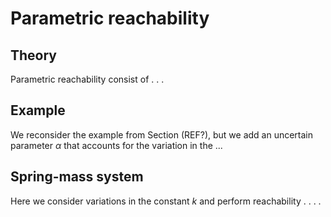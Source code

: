 # Parametric reachability

## Theory

Parametric reachability consist of . . . 

## Example

We reconsider the example from Section (REF?), but we add an uncertain parameter $α$ that accounts for the variation in the ...


## Spring-mass system

Here we consider variations in the constant $k$ and perform reachability . . . .
